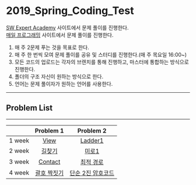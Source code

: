 # 2019_Spring_Coding_Test

[SW Expert Academy](https://www.swexpertacademy.com/) 사이트에서 문제 풀이를 진행한다.<br>
[매일 프로그래밍](https://mailprogramming.com/) 사이트에서 문제 풀이를 진행한다.

1. 매 주 2문제 푸는 것을 목표로 한다.
2. 매 주 한 번씩 모여 문제 풀이를 공유 및 스터디를 진행한다.(매 주 목요일 16:00~)
3. 모든 코드의 업로드는 각자의 브렌치를 통해 진행하고, 마스터에 통합하는 방식으로 진행한다.
4. 폴더의 구조 자신이 원하는 방식으로 한다.
5. 언어는 문제 풀이자가 원하는 언어를 사용한다.

------

## Problem List

------

|        |                          Problem 1                           |                          Problem 2                           |
| :----: | :----------------------------------------------------------: | :----------------------------------------------------------: |
| 1 week | [View](https://swexpertacademy.com/main/code/problem/problemDetail.do?contestProbId=AV134DPqAA8CFAYh) | [Ladder1](https://swexpertacademy.com/main/code/problem/problemDetail.do?contestProbId=AV14ABYKADACFAYh) |
| 2 week | [길찾기](https://swexpertacademy.com/main/code/problem/problemDetail.do?contestProbId=AV14geLqABQCFAYD) | [미로1](https://swexpertacademy.com/main/code/problem/problemDetail.do?contestProbId=AV14vXUqAGMCFAYD) |
| 3 week | [Contact](https://swexpertacademy.com/main/code/problem/problemDetail.do?contestProbId=AV15B1cKAKwCFAYD) | [최적 경로](https://swexpertacademy.com/main/code/problem/problemDetail.do?contestProbId=AV15OZ4qAPICFAYD) |
| 4 week | [괄호 짝짓기](https://swexpertacademy.com/main/code/problem/problemDetail.do?contestProbId=AV14eWb6AAkCFAYD) | [단순 2진 암호코드](<https://swexpertacademy.com/main/code/problem/problemDetail.do?contestProbId=AV15FZuqAL4CFAYD>) |

